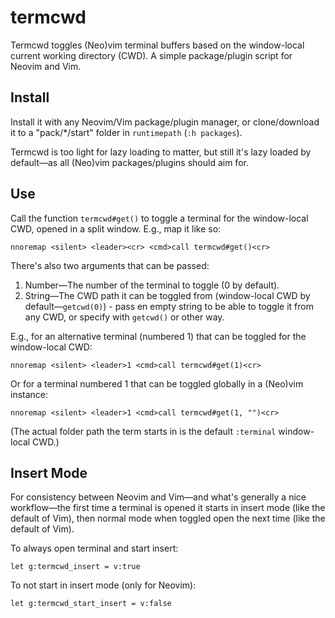 # termcwd

Termcwd toggles (Neo)vim terminal buffers based on the window-local current working directory (CWD). A simple package/plugin script for Neovim and Vim.

## Install

Install it with any Neovim/Vim package/plugin manager, or clone/download it to a "pack/\*/start" folder in `runtimepath` (`:h packages`).

Termcwd is too light for lazy loading to matter,
but still it's lazy loaded by default—as all (Neo)vim packages/plugins should aim for.

## Use

Call the function `termcwd#get()` to toggle a terminal for the window-local CWD,  opened in a split window. E.g., map it like so:

```vim
nnoremap <silent> <leader><cr> <cmd>call termcwd#get()<cr>
```

There's also two arguments that can be passed:

1. Number—The number of the terminal to toggle (0 by default).
2. String—The CWD path it can be toggled from (window-local CWD by default—`getcwd(0)`) - pass en empty string to be able to toggle it from any CWD, or specify with `getcwd()` or other way.

E.g., for an alternative terminal (numbered 1) that can be toggled for the window-local CWD:

```vim
nnoremap <silent> <leader>1 <cmd>call termcwd#get(1)<cr>
```

Or for a terminal numbered 1 that can be toggled globally in a (Neo)vim instance:

```vim
nnoremap <silent> <leader>1 <cmd>call termcwd#get(1, "")<cr>
```

(The actual folder path the term starts in is the default `:terminal` window-local CWD.)

## Insert Mode

For consistency between Neovim and Vim—and what's generally a nice workflow—the first time a terminal is opened it starts in insert mode (like the default of Vim), then normal mode when toggled open the next time (like the default of Vim).

To always open terminal and start insert:

```vim
let g:termcwd_insert = v:true
```

To not start in insert mode (only for Neovim):

```vim
let g:termcwd_start_insert = v:false
```
